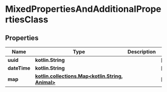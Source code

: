 
# MixedPropertiesAndAdditionalPropertiesClass

## Properties
Name | Type | Description | Notes
------------ | ------------- | ------------- | -------------
**uuid** | **kotlin.String** |  |  [optional]
**dateTime** | **kotlin.String** |  |  [optional]
**map** | [**kotlin.collections.Map&lt;kotlin.String, Animal&gt;**](Animal.md) |  |  [optional]



